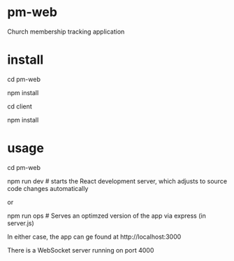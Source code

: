 # pm-web
Church membership tracking application

# install
cd pm-web

npm install

cd client

npm install

# usage
cd pm-web

npm run dev # starts the React development server, which adjusts to source code changes automatically

or

npm run ops # Serves an optimzed version of the app via express (in server.js)


In either case, the app can ge found at http://localhost:3000

There is a WebSocket server running on port 4000
